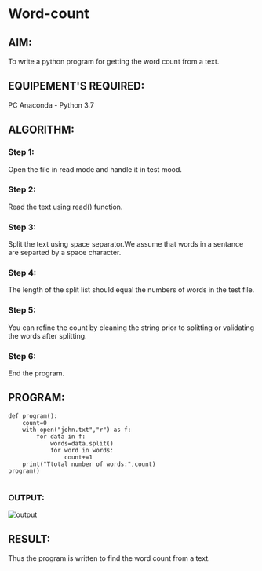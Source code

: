 # Word-count
## AIM:
To write a python program for getting the word count from a text.
## EQUIPEMENT'S REQUIRED: 
PC
Anaconda - Python 3.7
## ALGORITHM: 
### Step 1:
Open the file in read mode and handle it in test mood.
### Step 2: 
Read the text using read() function.
### Step 3: 
Split the text using space separator.We assume that words in a sentance are separted by a space character.
### Step 4:  
The length of the split list should equal the numbers of words in the test file.
### Step 5: 
You can refine the count by cleaning the string prior to splitting or validating the words after splitting.
### Step 6: 
End the program.

## PROGRAM:
```
def program():
    count=0
    with open("john.txt","r") as f:
        for data in f:
            words=data.split()
            for word in words:
                count+=1
    print("Ttotal number of words:",count)
program()


```
### OUTPUT:
![output](https://github.com/JOHNSUBIK/Word-count/assets/150279319/3ec75b79-750f-44f3-9246-2317c6a25b13)


## RESULT:
Thus the program is written to find the word count from a text.
